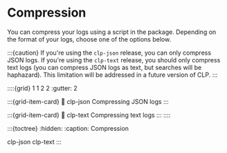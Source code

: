 # Compression

You can compress your logs using a script in the package. Depending on the format of your logs,
choose one of the options below.

:::{caution}
If you're using the `clp-json` release, you can only compress JSON logs. If you're using the
`clp-text` release, you should only compress text logs (you can compress JSON logs as text, but
searches will be haphazard). This limitation will be addressed in a future version of CLP.
:::

::::{grid} 1 1 2 2
:gutter: 2

:::{grid-item-card}
:link: clp-json
Compressing JSON logs
:::

:::{grid-item-card}
:link: clp-text
Compressing text logs
:::
::::

:::{toctree}
:hidden:
:caption: Compression

clp-json
clp-text
:::
